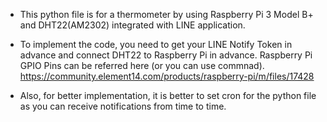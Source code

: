 - This python file is for a thermometer by using Raspberry Pi 3 Model B+ and DHT22(AM2302) integrated with LINE application.

- To implement the code, you need to get your LINE Notify Token in advance and connect DHT22 to Raspberry Pi in advance.
Raspberry Pi GPIO Pins can be referred here (or you can use <pinout> commnad).
https://community.element14.com/products/raspberry-pi/m/files/17428

- Also, for better implementation, it is better to set cron for the python file as you can receive notifications from time to time.
